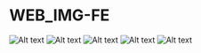 # WEB_IMG-FE

![Alt text]([link_đến_hình_ảnh](https://github.com/BaoMinh000/WEB_IMG-Front-end/blob/385f60eddea0245f9d8fd785677ff9984a00035c/IMG%20demo/Home.jpeg))
![Alt text]([link_đến_hình_ảnh](https://github.com/BaoMinh000/WEB_IMG-Front-end/blob/385f60eddea0245f9d8fd785677ff9984a00035c/IMG%20demo/PROFILE%20USER.png))
![Alt text]([link_đến_hình_ảnh](https://github.com/BaoMinh000/WEB_IMG-Front-end/blob/385f60eddea0245f9d8fd785677ff9984a00035c/IMG%20demo/CONVERTPAGE.jpeg))
![Alt text]([link_đến_hình_ảnh](https://github.com/BaoMinh000/WEB_IMG-Front-end/blob/385f60eddea0245f9d8fd785677ff9984a00035c/IMG%20demo/searchpage.jpeg))
![Alt text]([link_đến_hình_ảnh](https://github.com/BaoMinh000/WEB_IMG-Front-end/blob/385f60eddea0245f9d8fd785677ff9984a00035c/IMG%20demo/Detailpageproduct.jpeg))
